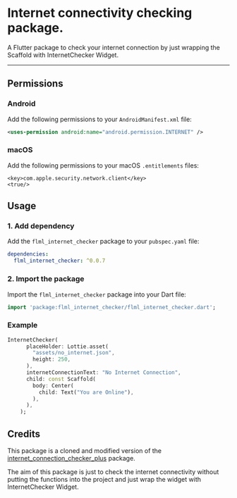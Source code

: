 # Internet connectivity checking package.

A Flutter package to check your internet connection by just wrapping the Scaffold with InternetChecker Widget.

<hr />

## Permissions

### Android

Add the following permissions to your `AndroidManifest.xml` file:

```xml
<uses-permission android:name="android.permission.INTERNET" />
```

### macOS

Add the following permissions to your macOS `.entitlements` files:

```entitlements
<key>com.apple.security.network.client</key>
<true/>
```

## Usage

### 1. Add dependency

Add the `flml_internet_checker` package to your `pubspec.yaml` file:

```yaml
dependencies:
  flml_internet_checker: ^0.0.7
```

### 2. Import the package

Import the `flml_internet_checker` package into your Dart file:

```dart
import 'package:flml_internet_checker/flml_internet_checker.dart';
```

### Example

```dart
InternetChecker(
      placeHolder: Lottie.asset(
        "assets/no_internet.json",
        height: 250,
      ),
      internetConnectionText: "No Internet Connection",
      child: const Scaffold(
        body: Center(
          child: Text("You are Online"),
        ),
      ),
    );
```

## Credits

This package is a cloned and modified version of the
[internet_connection_checker_plus] package.

The aim of this package is just to check the internet connectivity without putting the functions into the project and just wrap the widget with InternetChecker Widget.

<!-- Links -->

[internet_connection_checker_plus]: https://github.com/OutdatedGuy/internet_connection_checker_plus
